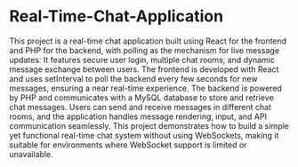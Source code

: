 # Real-Time-Chat-Application
This project is a real-time chat application built using React for the frontend and PHP for the backend, with polling as the mechanism for live message updates. It features secure user login, multiple chat rooms, and dynamic message exchange between users. The frontend is developed with React and uses setInterval to poll the backend every few seconds for new messages, ensuring a near real-time experience. The backend is powered by PHP and communicates with a MySQL database to store and retrieve chat messages. Users can send and receive messages in different chat rooms, and the application handles message rendering, input, and API communication seamlessly. This project demonstrates how to build a simple yet functional real-time chat system without using WebSockets, making it suitable for environments where WebSocket support is limited or unavailable.
